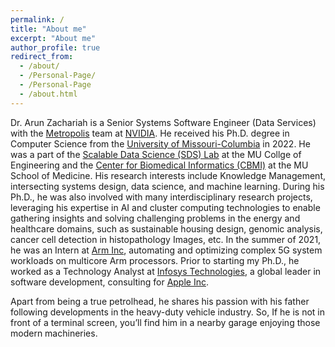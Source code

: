 ```yaml
---
permalink: /
title: "About me"
excerpt: "About me"
author_profile: true
redirect_from: 
  - /about/
  - /Personal-Page/
  - /Personal-Page
  - /about.html
---
```

Dr. Arun Zachariah is a Senior Systems Software Engineer (Data Services) with the [Metropolis](https://www.nvidia.com/en-us/autonomous-machines/intelligent-video-analytics-platform/) team at [NVIDIA](https://www.nvidia.com). He received his Ph.D. degree in Computer Science from the [University of Missouri-Columbia](https://missouri.edu) in 2022. He was a part of the [Scalable Data Science (SDS) Lab](https://sites.google.com/view/raopraveen/sds-lab) at the MU Collge of Engineering and the [Center for Biomedical Informatics (CBMI)](https://medicine.missouri.edu/centers-institutes-labs/center-for-biomedical-informatics) at the MU School of Medicine. His research interests include Knowledge Management, intersecting systems design, data science, and machine learning. During his Ph.D., he was also involved with many interdisciplinary research projects, leveraging his expertise in AI and cluster computing technologies to enable gathering insights and solving challenging problems in the energy and healthcare domains, such as sustainable housing design, genomic analysis, cancer cell detection in histopathology Images, etc. In the summer of 2021, he was an Intern at [Arm Inc](https://www.arm.com), automating and optimizing complex 5G system workloads on multicore Arm processors. Prior to starting my Ph.D., he worked as a Technology Analyst at [Infosys Technologies](https://www.infosys.com), a global leader in software development, consulting for [Apple Inc](https://www.apple.com).

Apart from being a true petrolhead, he shares his passion with his father following developments in the heavy-duty vehicle industry. So, If he is not in front of a terminal screen, you’ll find him in a nearby garage enjoying those modern machineries.